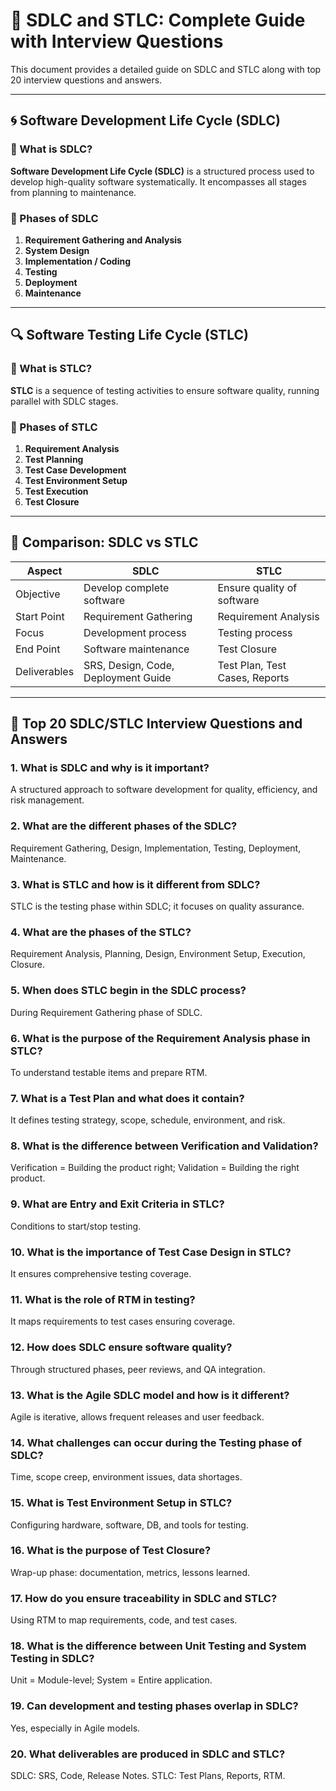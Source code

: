 
# 📘 SDLC and STLC: Complete Guide with Interview Questions

This document provides a detailed guide on SDLC and STLC along with top 20 interview questions and answers.

---

## 🌀 Software Development Life Cycle (SDLC)

### 📌 What is SDLC?
**Software Development Life Cycle (SDLC)** is a structured process used to develop high-quality software systematically. It encompasses all stages from planning to maintenance.

### 🔄 Phases of SDLC

1. **Requirement Gathering and Analysis**
2. **System Design**
3. **Implementation / Coding**
4. **Testing**
5. **Deployment**
6. **Maintenance**

---

## 🔍 Software Testing Life Cycle (STLC)

### 📌 What is STLC?
**STLC** is a sequence of testing activities to ensure software quality, running parallel with SDLC stages.

### 🔄 Phases of STLC

1. **Requirement Analysis**
2. **Test Planning**
3. **Test Case Development**
4. **Test Environment Setup**
5. **Test Execution**
6. **Test Closure**

---

## 🔄 Comparison: SDLC vs STLC

| Aspect       | SDLC                                  | STLC                                 |
|--------------|----------------------------------------|---------------------------------------|
| Objective    | Develop complete software              | Ensure quality of software            |
| Start Point  | Requirement Gathering                  | Requirement Analysis                  |
| Focus        | Development process                    | Testing process                       |
| End Point    | Software maintenance                   | Test Closure                          |
| Deliverables | SRS, Design, Code, Deployment Guide    | Test Plan, Test Cases, Reports        |

---

## 💬 Top 20 SDLC/STLC Interview Questions and Answers

### 1. What is SDLC and why is it important?
A structured approach to software development for quality, efficiency, and risk management.

### 2. What are the different phases of the SDLC?
Requirement Gathering, Design, Implementation, Testing, Deployment, Maintenance.

### 3. What is STLC and how is it different from SDLC?
STLC is the testing phase within SDLC; it focuses on quality assurance.

### 4. What are the phases of the STLC?
Requirement Analysis, Planning, Design, Environment Setup, Execution, Closure.

### 5. When does STLC begin in the SDLC process?
During Requirement Gathering phase of SDLC.

### 6. What is the purpose of the Requirement Analysis phase in STLC?
To understand testable items and prepare RTM.

### 7. What is a Test Plan and what does it contain?
It defines testing strategy, scope, schedule, environment, and risk.

### 8. What is the difference between Verification and Validation?
Verification = Building the product right; Validation = Building the right product.

### 9. What are Entry and Exit Criteria in STLC?
Conditions to start/stop testing.

### 10. What is the importance of Test Case Design in STLC?
It ensures comprehensive testing coverage.

### 11. What is the role of RTM in testing?
It maps requirements to test cases ensuring coverage.

### 12. How does SDLC ensure software quality?
Through structured phases, peer reviews, and QA integration.

### 13. What is the Agile SDLC model and how is it different?
Agile is iterative, allows frequent releases and user feedback.

### 14. What challenges can occur during the Testing phase of SDLC?
Time, scope creep, environment issues, data shortages.

### 15. What is Test Environment Setup in STLC?
Configuring hardware, software, DB, and tools for testing.

### 16. What is the purpose of Test Closure?
Wrap-up phase: documentation, metrics, lessons learned.

### 17. How do you ensure traceability in SDLC and STLC?
Using RTM to map requirements, code, and test cases.

### 18. What is the difference between Unit Testing and System Testing in SDLC?
Unit = Module-level; System = Entire application.

### 19. Can development and testing phases overlap in SDLC?
Yes, especially in Agile models.

### 20. What deliverables are produced in SDLC and STLC?
SDLC: SRS, Code, Release Notes. STLC: Test Plans, Reports, RTM.

